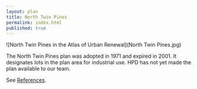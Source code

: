 ```yaml
---
layout: plan
title: North Twin Pines
permalink: index.html
published: true
---
```


![North Twin Pines in the Atlas of Urban Renewal](North Twin Pines.jpg)

The North Twin Pines plan was adopted in 1971 and expired in 2001. It designates lots in the plan area for industrial use. HPD has not yet made the plan available to our team.

See [References](http://www.urbanreviewer.org/#page=references.html).